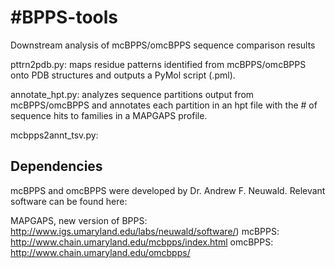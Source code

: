 #BPPS-tools
============
Downstream analysis of mcBPPS/omcBPPS sequence comparison results

pttrn2pdb.py: maps residue patterns identified from mcBPPS/omcBPPS onto PDB structures and outputs a PyMol script (.pml).

annotate_hpt.py: analyzes sequence partitions output from mcBPPS/omcBPPS and annotates each partition in an hpt file with the # of sequence hits to families in a MAPGAPS profile.

mcbpps2annt_tsv.py: 

Dependencies
------------
mcBPPS and omcBPPS were developed by Dr. Andrew F. Neuwald. Relevant software can be found here:

MAPGAPS, new version of BPPS: http://www.igs.umaryland.edu/labs/neuwald/software/)
mcBPPS: http://www.chain.umaryland.edu/mcbpps/index.html
omcBPPS: http://www.chain.umaryland.edu/omcbpps/



